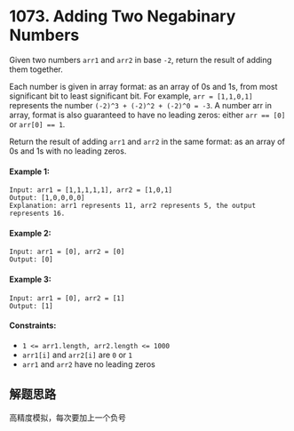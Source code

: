 # 1073. Adding Two Negabinary Numbers

Given two numbers `arr1` and `arr2` in base `-2`, return the result of adding them together.

Each number is given in array format:  as an array of 0s and 1s, from most significant bit to least significant bit.  For example, `arr = [1,1,0,1]` represents the number `(-2)^3 + (-2)^2 + (-2)^0 = -3`.  A number arr in array, format is also guaranteed to have no leading zeros: either `arr == [0]` or `arr[0] == 1`.

Return the result of adding `arr1` and `arr2` in the same format: as an array of 0s and 1s with no leading zeros.


#### Example 1:

```
Input: arr1 = [1,1,1,1,1], arr2 = [1,0,1]
Output: [1,0,0,0,0]
Explanation: arr1 represents 11, arr2 represents 5, the output represents 16.
```

#### Example 2:

```
Input: arr1 = [0], arr2 = [0]
Output: [0]
```

#### Example 3:

```
Input: arr1 = [0], arr2 = [1]
Output: [1]
``` 

#### Constraints:

+ `1 <= arr1.length, arr2.length <= 1000`
+ `arr1[i]` and `arr2[i]` are `0` or `1`
+ `arr1` and `arr2` have no leading zeros

## 解题思路

高精度模拟，每次要加上一个负号
